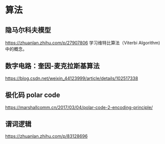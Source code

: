 # 算法

## 隐马尔科夫模型
https://zhuanlan.zhihu.com/p/27907806 学习维特比算法（Viterbi Algorithm)中的概念。 

## 数字电路：奎因-麦克拉斯基算法
https://blog.csdn.net/weixin_44123999/article/details/102517338


## 极化码 polar code
https://marshallcomm.cn/2017/03/04/polar-code-2-encoding-principle/


## 谓词逻辑
https://zhuanlan.zhihu.com/p/83128696
